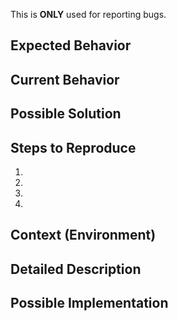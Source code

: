 This is **ONLY** used for reporting bugs.

<!--- Provide a general summary of the issue in the Title above -->

<!--- Required --->
## Expected Behavior
<!--- Tell us what should happen -->

<!--- Required --->
## Current Behavior
<!--- Tell us what happens instead of the expected behavior -->


<!--- Optional --->
## Possible Solution
<!--- Not obligatory, but suggest a fix/reason for the bug, -->

<!--- Optional --->
## Steps to Reproduce
<!--- Provide a link to a live example, or an unambiguous set of steps to -->
<!--- reproduce this bug. Include code to reproduce, if relevant -->
1.
2.
3.
4.

<!--- Optional --->
## Context (Environment)
<!--- How has this issue affected you? What are you trying to accomplish? -->
<!--- Providing context helps us come up with a solution that is most useful in the real world -->

<!--- Provide a general summary of the issue in the Title above -->

<!--- Optional --->
## Detailed Description
<!--- Provide a detailed description of the change or addition you are proposing -->

<!--- Optional --->
## Possible Implementation
<!--- Not obligatory, but suggest an idea for implementing addition or change -->
